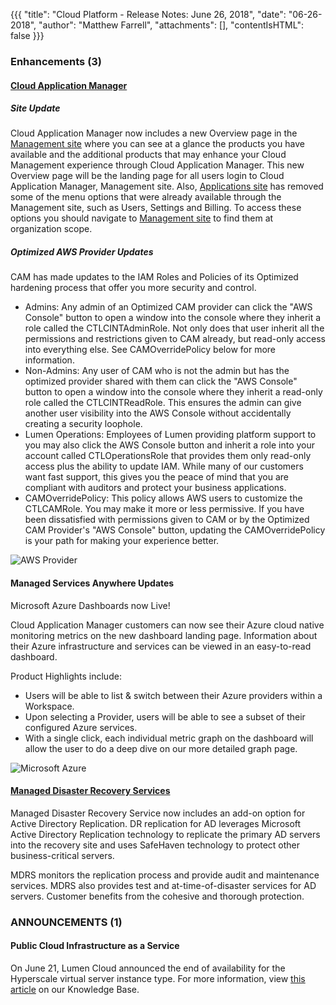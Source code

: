 {{{
"title": "Cloud Platform - Release Notes: June 26, 2018",
"date": "06-26-2018",
"author": "Matthew Farrell",
"attachments": [],
"contentIsHTML": false
}}}

### Enhancements (3)

#### [Cloud Application Manager](//www.ctl.io/cloud-application-manager/)

##### Site Update

Cloud Application Manager now includes a new Overview page in the [Management site](https://account.cam.ctl.io/#/overview) where you can see at a glance the products you have available and the additional products that may enhance your Cloud Management experience through Cloud Application Manager. This new Overview page will be the landing page for all users login to Cloud Application Manager, Management site. Also, [Applications site](https://cam.ctl.io/#/dashboard) has removed some of the menu options that were already available through the Management site, such as Users, Settings and Billing. To access these options you should navigate to [Management site](https://account.cam.ctl.io/#/overview) to find them at organization scope.

##### Optimized AWS Provider Updates

CAM has made updates to the IAM Roles and Policies of its Optimized hardening process that offer you more security and control.

* Admins: Any admin of an Optimized CAM provider can click the "AWS Console" button to open a window into the console where they inherit a role called the CTLCINTAdminRole. Not only does that user inherit all the permissions and restrictions given to CAM already, but read-only access into everything else. See CAMOverridePolicy below for more information.
* Non-Admins: Any user of CAM who is not the admin but has the optimized provider shared with them can click the "AWS Console" button to open a window into the console where they inherit a read-only role called the CTLCINTReadRole. This ensures the admin can give another user visibility into the AWS Console without accidentally creating a security loophole.
* Lumen Operations: Employees of Lumen providing platform support to you may also click the AWS Console button and inherit a role into your account called CTLOperationsRole that provides them only read-only access plus the ability to update IAM. While many of our customers want fast support, this gives you the peace of mind that you are compliant with auditors and protect your business applications.
* CAMOverridePolicy: This policy allows AWS users to customize the CTLCAMRole. You may make it more or less permissive. If you have been dissatisfied with permissions given to CAM or by the Optimized CAM Provider's "AWS Console" button, updating the CAMOverridePolicy is your path for making your experience better.

![AWS Provider](../../images/AWS-Provider.jpg)

#### Managed Services Anywhere Updates

Microsoft Azure Dashboards now Live!

Cloud Application Manager customers can now see their Azure cloud native monitoring metrics on the new dashboard landing page. Information about their Azure infrastructure and services can be viewed in an easy-to-read dashboard.

Product Highlights include:

* Users will be able to list & switch between their Azure providers within a Workspace.
* Upon selecting a Provider, users will be able to see a subset of their configured Azure services.
* With a single click, each individual metric graph on the dashboard will allow the user to do a deep dive on our more detailed graph page.

![Microsoft Azure](../../images/Microsoft-Azure.jpg)

#### [Managed Disaster Recovery Services](//www.ctl.io/managed-services/disaster-recovery/)

Managed Disaster Recovery Service now includes an add-on option for Active Directory Replication. DR replication for AD leverages Microsoft Active Directory Replication technology to replicate the primary AD servers into the recovery site and uses SafeHaven technology to protect other business-critical servers.

MDRS monitors the replication process and provide audit and maintenance services. MDRS also provides test and at-time-of-disaster services for AD servers. Customer benefits from the cohesive and thorough protection.

### ANNOUNCEMENTS (1)

#### Public Cloud Infrastructure as a Service

On June 21, Lumen Cloud announced the end of availability for the Hyperscale virtual server instance type. For more information, view [this article](//www.ctl.io/knowledge-base/servers/hyperscale-eol-faqs/) on our Knowledge Base.
